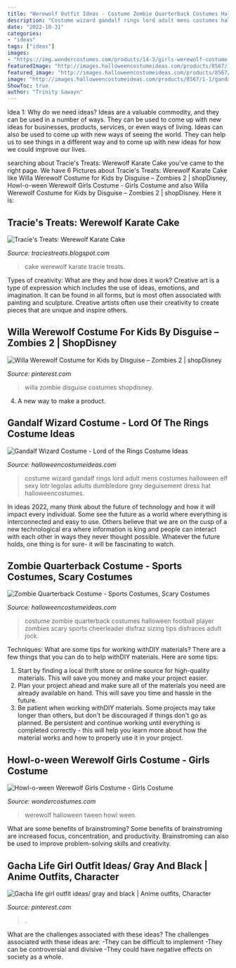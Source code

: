 ```yaml
---
title: "Werewolf Outfit Ideas - Costume Zombie Quarterback Costumes Halloween Football Player Zombies Scary Sports Cheerleader Disfraz Sizing Tips Disfraces Adult Jock"
description: "Costume wizard gandalf rings lord adult mens costumes halloween elf sexy lotr legolas adults dumbledore grey deguisement dress hat halloweencostumes"
date: "2022-10-31"
categories:
- "ideas"
tags: ["ideas"]
images:
- "https://img.wondercostumes.com/products/14-3/girls-werewolf-costume.jpg"
featuredImage: "http://images.halloweencostumeideas.com/products/8567/1-1/gandalf-wizard-costume.jpg"
featured_image: "http://images.halloweencostumeideas.com/products/8567/1-1/gandalf-wizard-costume.jpg"
image: "http://images.halloweencostumeideas.com/products/8567/1-1/gandalf-wizard-costume.jpg"
ShowToc: true
author: "Trinity Sawayn"
---
```



Idea 1: Why do we need ideas?
Ideas are a valuable commodity, and they can be used in a number of ways. They can be used to come up with new ideas for businesses, products, services, or even ways of living. Ideas can also be used to come up with new ways of seeing the world. They can help us to see things in a different way and to come up with new ideas for how we could improve our lives.

	

		
searching about Tracie&#039;s Treats: Werewolf Karate Cake you've came to the right page. We have 6 Pictures about Tracie&#039;s Treats: Werewolf Karate Cake like Willa Werewolf Costume for Kids by Disguise – Zombies 2 | shopDisney, Howl-o-ween Werewolf Girls Costume - Girls Costume and also Willa Werewolf Costume for Kids by Disguise – Zombies 2 | shopDisney. Here it is:
		
    
## Tracie&#039;s Treats: Werewolf Karate Cake

<img loading=lazy src="http://1.bp.blogspot.com/_1BvDsuO6V4M/TMCmpZEXZyI/AAAAAAAAADs/4NViAwTe8Tc/s1600/IMG_5139.JPG" onerror="this.onerror=null;this.src='https://tse3.mm.bing.net/th?id=OIP.AyT6D1dBEWo0t7y_85bPlgHaJ4&amp;pid=15.1';" alt="Tracie&#039;s Treats: Werewolf Karate Cake">

_Source: traciestreats.blogspot.com_

>cake werewolf karate tracie treats. 

	

Types of creativity: What are they and how does it work?
Creative art is a type of expression which includes the use of ideas, emotions, and imagination. It can be found in all forms, but is most often associated with painting and sculpture. Creative artists often use their creativity to create pieces that are unique and inspire others.

    
## Willa Werewolf Costume For Kids By Disguise – Zombies 2 | ShopDisney

<img loading=lazy src="https://i.pinimg.com/736x/b4/b4/66/b4b466c612af54adab2a7b6e35c8a949.jpg" onerror="this.onerror=null;this.src='https://tse2.mm.bing.net/th?id=OIP.wXY7BUe2ctJt-RXTy4tKSQHaHa&amp;pid=15.1';" alt="Willa Werewolf Costume for Kids by Disguise – Zombies 2 | shopDisney">

_Source: pinterest.com_

>willa zombie disguise costumes shopdisney. 

	

4. A new way to make a product.

    
## Gandalf Wizard Costume - Lord Of The Rings Costume Ideas

<img loading=lazy src="http://images.halloweencostumeideas.com/products/8567/1-1/gandalf-wizard-costume.jpg" onerror="this.onerror=null;this.src='https://tse3.mm.bing.net/th?id=OIP.WSUZA6BCkYvhNo4V73VvXQHaKl&amp;pid=15.1';" alt="Gandalf Wizard Costume - Lord of the Rings Costume Ideas">

_Source: halloweencostumeideas.com_

>costume wizard gandalf rings lord adult mens costumes halloween elf sexy lotr legolas adults dumbledore grey deguisement dress hat halloweencostumes. 

	

In ideas 2022, many think about the future of technology and how it will impact every individual. Some see the future as a world where everything is interconnected and easy to use. Others believe that we are on the cusp of a new technological era where information is king and people can interact with each other in ways they never thought possible. Whatever the future holds, one thing is for sure- it will be fascinating to watch.

    
## Zombie Quarterback Costume - Sports Costumes, Scary Costumes

<img loading=lazy src="http://images.halloweencostumeideas.com/products/10184/1-1/zombie-quarterback-costume.jpg" onerror="this.onerror=null;this.src='https://tse4.mm.bing.net/th?id=OIP.gB2FtLsuZqEoNZrkdwNHbQHaKl&amp;pid=15.1';" alt="Zombie Quarterback Costume - Sports Costumes, Scary Costumes">

_Source: halloweencostumeideas.com_

>costume zombie quarterback costumes halloween football player zombies scary sports cheerleader disfraz sizing tips disfraces adult jock. 

	

Techniques: What are some tips for working withDIY materials?
There are a few things that you can do to help withDIY materials. Here are some tips: 
1. Start by finding a local thrift store or online source for high-quality materials. This will save you money and make your project easier. 
2. Plan your project ahead and make sure all of the materials you need are already available on hand. This will save you time and hassle in the future. 
3. Be patient when working withDIY materials. Some projects may take longer than others, but don't be discouraged if things don't go as planned. Be persistent and continue working until everything is completed correctly - this will help you learn more about how the material works and how to properly use it in your project.

    
## Howl-o-ween Werewolf Girls Costume - Girls Costume

<img loading=lazy src="https://img.wondercostumes.com/products/14-3/girls-werewolf-costume.jpg" onerror="this.onerror=null;this.src='https://tse2.mm.bing.net/th?id=OIP.7uNK9k-0HCnyypPnx0yHKQHaI4&amp;pid=15.1';" alt="Howl-o-ween Werewolf Girls Costume - Girls Costume">

_Source: wondercostumes.com_

>werewolf halloween tween howl ween. 

	

What are some benefits of brainstroming?
Some benefits of brainstroming are increased focus, concentration, and productivity. Brainstroming can also be used to improve problem-solving skills and creativity.

    
## Gacha Life Girl Outfit Ideas/ Gray And Black | Anime Outfits, Character

<img loading=lazy src="https://i.pinimg.com/originals/86/f0/a9/86f0a91aca404dcbedba22eca5e1d177.png" onerror="this.onerror=null;this.src='https://tse2.mm.bing.net/th?id=OIP.pwxjDnDypgy0PB5ntxwj2wHaFj&amp;pid=15.1';" alt="Gacha life girl outfit ideas/ gray and black | Anime outfits, Character">

_Source: pinterest.com_

>. 

	

What are the challenges associated with these ideas?
The challenges associated with these ideas are: 
-They can be difficult to implement
-They can be controversial and divisive
-They could have negative effects on society as a whole.

